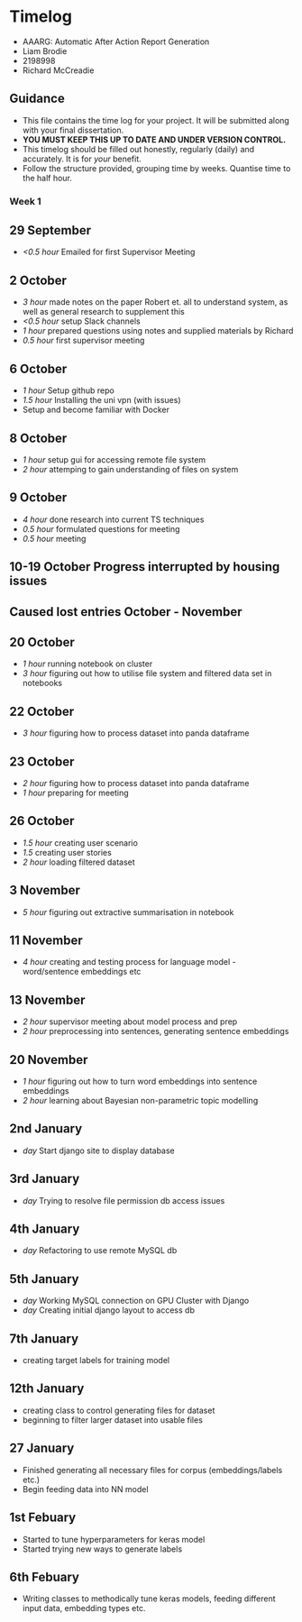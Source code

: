 # Timelog

* AAARG: Automatic After Action Report Generation
* Liam Brodie
* 2198998
* Richard McCreadie

## Guidance

* This file contains the time log for your project. It will be submitted along with your final dissertation.
* **YOU MUST KEEP THIS UP TO DATE AND UNDER VERSION CONTROL.**
* This timelog should be filled out honestly, regularly (daily) and accurately. It is for *your* benefit.
* Follow the structure provided, grouping time by weeks.  Quantise time to the half hour.


### Week 1

## 29 September
* *<0.5 hour* Emailed for first Supervisor Meeting

## 2 October
* *3 hour* made notes on the paper Robert et. all to understand system, as well as general research to supplement this
* *<0.5 hour* setup Slack channels
*  *1 hour* prepared questions using notes and supplied materials by Richard
* *0.5 hour* first supervisor meeting

## 6 October
* *1 hour* Setup github repo
* *1.5 hour* Installing the uni vpn (with issues)
* Setup and become familiar with Docker

## 8 October
* *1 hour* setup gui for accessing remote file system
* *2 hour* attemping to gain understanding of files on system

## 9 October
* *4 hour* done research into current TS techniques
* *0.5 hour* formulated questions for meeting
* *0.5 hour* meeting

## 10-19 October Progress interrupted by housing issues
## Caused lost entries October - November

## 20 October
* *1 hour* running notebook on cluster
* *3 hour* figuring out how to utilise file system and filtered data set in notebooks

## 22 October
* *3 hour* figuring how to process dataset into panda dataframe

## 23 October
* *2 hour* figuring how to process dataset into panda dataframe
* *1 hour* preparing for meeting

## 26 October
* *1.5 hour* creating user scenario
* *1.5* creating user stories
* *2 hour* loading filtered dataset

## 3 November
* *5 hour* figuring out extractive summarisation in notebook

## 11 November
* *4 hour* creating and testing process for language model - word/sentence embeddings etc

## 13 November
* *2 hour* supervisor meeting about model process and prep
* *2 hour* preprocessing into sentences, generating sentence embeddings

## 20 November
* *1 hour* figuring out how to turn word embeddings into sentence embeddings
* *2 hour* learning about Bayesian non-parametric topic modelling

## 2nd January
* *day* Start django site to display database

## 3rd January
* *day* Trying to resolve file permission db access issues

## 4th January
* *day* Refactoring to use remote MySQL db

## 5th January
* *day* Working MySQL connection on GPU Cluster with Django
* *day* Creating initial django layout to access db

## 7th January
* creating target labels for training model

## 12th January
* creating class to control generating files for dataset
* beginning to filter larger dataset into usable files

## 27 January
* Finished generating all necessary files for corpus (embeddings/labels etc.)
* Begin feeding data into NN model

## 1st Febuary
* Started to tune hyperparameters for keras model
* Started trying new ways to generate labels

## 6th Febuary
* Writing classes to methodically tune keras models, feeding different input data, embedding types etc.
